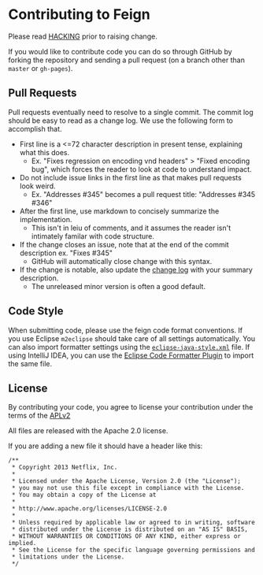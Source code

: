 # Contributing to Feign
Please read [HACKING](./HACKING.md) prior to raising change.

If you would like to contribute code you can do so through GitHub by forking the repository and sending a pull request (on a branch other than `master` or `gh-pages`).

## Pull Requests
Pull requests eventually need to resolve to a single commit. The commit log should be easy to read as a change log. We use the following form to accomplish that.
* First line is a <=72 character description in present tense, explaining what this does.
  * Ex. "Fixes regression on encoding vnd headers" > "Fixed encoding bug", which forces the reader to look at code to understand impact.
* Do not include issue links in the first line as that makes pull requests look weird.
  * Ex. "Addresses #345" becomes a pull request title: "Addresses #345 #346"
* After the first line, use markdown to concisely summarize the implementation.
  * This isn't in leiu of comments, and it assumes the reader isn't intimately familar with code structure.
* If the change closes an issue, note that at the end of the commit description ex. "Fixes #345"
  * GitHub will automatically close change with this syntax.
* If the change is notable, also update the [change log](./CHANGELOG.md) with your summary description.
  * The unreleased minor version is often a good default.

## Code Style

When submitting code, please use the feign code format conventions. If you use Eclipse `m2eclipse` should take care of all settings automatically.
You can also import formatter settings using the [`eclipse-java-style.xml`](https://github.com/OpenFeign/feign/blob/master/src/config/eclipse-java-style.xml) file.
If using IntelliJ IDEA, you can use the [Eclipse Code Formatter Plugin](http://plugins.jetbrains.com/plugin/6546) to import the same file.

## License

By contributing your code, you agree to license your contribution under the terms of the [APLv2](./LICENSE)

All files are released with the Apache 2.0 license.

If you are adding a new file it should have a header like this:

```
/**
 * Copyright 2013 Netflix, Inc.
 *
 * Licensed under the Apache License, Version 2.0 (the "License");
 * you may not use this file except in compliance with the License.
 * You may obtain a copy of the License at
 *
 * http://www.apache.org/licenses/LICENSE-2.0
 *
 * Unless required by applicable law or agreed to in writing, software
 * distributed under the License is distributed on an "AS IS" BASIS,
 * WITHOUT WARRANTIES OR CONDITIONS OF ANY KIND, either express or implied.
 * See the License for the specific language governing permissions and
 * limitations under the License.
 */
 ```
